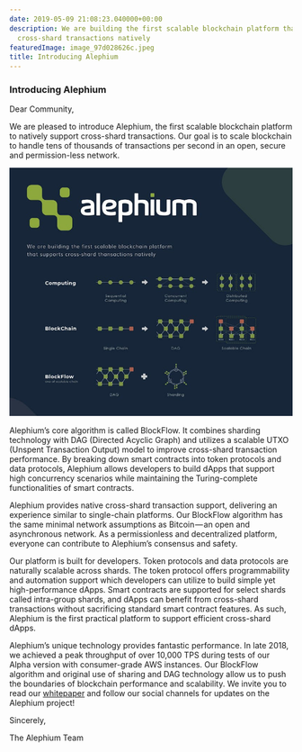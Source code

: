 ```yaml
---
date: 2019-05-09 21:08:23.040000+00:00
description: We are building the first scalable blockchain platform that supports
  cross-shard transactions natively
featuredImage: image_97d028626c.jpeg
title: Introducing Alephium
---
```


### **Introducing Alephium**

Dear Community,

We are pleased to introduce Alephium, the first scalable blockchain platform to natively support cross-shard transactions. Our goal is to scale blockchain to handle tens of thousands of transactions per second in an open, secure and permission-less network.

![](image_97d028626c.jpeg)

Alephium’s core algorithm is called BlockFlow. It combines sharding technology with DAG (Directed Acyclic Graph) and utilizes a scalable UTXO (Unspent Transaction Output) model to improve cross-shard transaction performance. By breaking down smart contracts into token protocols and data protocols, Alephium allows developers to build dApps that support high concurrency scenarios while maintaining the Turing-complete functionalities of smart contracts.

Alephium provides native cross-shard transaction support, delivering an experience similar to single-chain platforms. Our BlockFlow algorithm has the same minimal network assumptions as Bitcoin — an open and asynchronous network. As a permissionless and decentralized platform, everyone can contribute to Alephium’s consensus and safety.

Our platform is built for developers. Token protocols and data protocols are naturally scalable across shards. The token protocol offers programmability and automation support which developers can utilize to build simple yet high-performance dApps. Smart contracts are supported for select shards called intra-group shards, and dApps can benefit from cross-shard transactions without sacrificing standard smart contract features. As such, Alephium is the first practical platform to support efficient cross-shard dApps.

Alephium’s unique technology provides fantastic performance. In late 2018, we achieved a peak throughput of over 10,000 TPS during tests of our Alpha version with consumer-grade AWS instances. Our BlockFlow algorithm and original use of sharing and DAG technology allow us to push the boundaries of blockchain performance and scalability. We invite you to read our <a href="https://raw.githubusercontent.com/alephium/white-paper/master/white-paper.pdf" class="markup--anchor markup--p-anchor" data-href="https://raw.githubusercontent.com/alephium/white-paper/master/white-paper.pdf" rel="noopener" target="_blank">whitepaper</a> and follow our social channels for updates on the Alephium project!

Sincerely,

The Alephium Team
